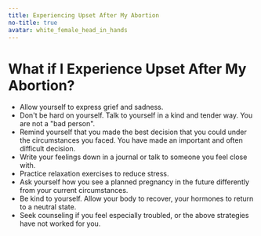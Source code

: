 ```yaml
---
title: Experiencing Upset After My Abortion
no-title: true
avatar: white_female_head_in_hands
---
```


What if I Experience Upset After My Abortion?
=============================================

- Allow yourself to express grief and sadness.
- Don't be hard on yourself.  Talk to yourself in a kind and tender way.
  You are not a "bad person".
- Remind yourself that you made the best decision that you could under
  the circumstances you faced.  You have made an important and often
  difficult decision.
- Write your feelings down in a journal or talk to someone you feel
  close with.
- Practice relaxation exercises to reduce stress.
- Ask yourself how you see a planned pregnancy in the future differently
  from your current circumstances.
- Be kind to yourself.  Allow your body to recover, your hormones to
  return to a neutral state.
- Seek counseling if you feel especially troubled, or the above
  strategies have not worked for you.

